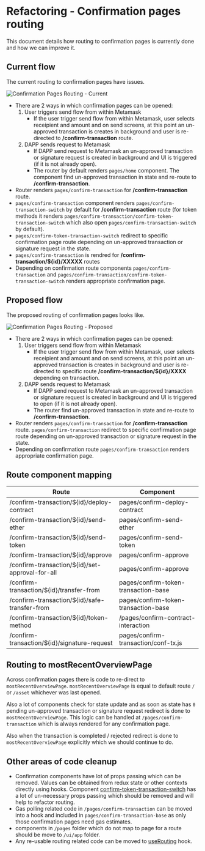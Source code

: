 # Refactoring - Confirmation pages routing

This document details how routing to confirmation pages is currently done and how we can improve it.

## Current flow

The current routing to confirmation pages have issues.

![Confirmation Pages Routing - Current](https://raw.githubusercontent.com/MetaMask/metamask-extension/conf_structure_doc/docs/refactoring/confirmation-pages-routing/current.png)

- There are 2 ways in which confirmation pages can be opened:
  1. User triggers send flow from within Metamask
     - If the user trigger send flow from within Metamask, user selects receipient and amount and on send screens, at this point an un-approved transaction is creates in background and user is re-directed to **/confirm-transaction** route.
  2. DAPP sends request to Metamask
     - If DAPP send request to Metamask an un-approved transaction or signature request is created in background and UI is triggered (if it is not already open).
     - The router by default renders `pages/home` component. The component find un-approved transaction in state and re-route to **/confirm-transaction**.
- Router renders `pages/confirm-transaction` for **/confirm-transaction** route.
- `pages/confirm-transaction` component renders `pages/confirm-transaction-switch` by default for **/confirm-transaction** route (for token methods it renders `pages/confirm-transaction/confirm-token-transaction-switch` which also open `pages/confirm-transaction-switch` by default).
- `pages/confirm-token-transaction-switch` redirect to specific confirmation page route depending on un-approved transaction or signature request in the state.
- `pages/confirm-transaction` is rendred for **/confirm-transaction/${id}/XXXXX** routes
- Depending on confirmation route components `pages/confirm-transaction` and `pages/confirm-transaction/confirm-token-transaction-switch` renders appropriate confirmation page.

## Proposed flow

The proposed routing of confirmation pages looks like.

![Confirmation Pages Routing - Proposed](https://raw.githubusercontent.com/MetaMask/metamask-extension/conf_structure_doc/docs/refactoring/confirmation-pages-routing/proposed.png)

- There are 2 ways in which confirmation pages can be opened:
  1. User triggers send flow from within Metamask
     - If the user trigger send flow from within Metamask, user selects receipient and amount and on send screens, at this point an un-approved transaction is creates in background and user is re-directed to specific route **/confirm-transaction/${id}/XXXX** depending on transaction.
  2. DAPP sends request to Metamask
     - If DAPP send request to Metamask an un-approved transaction or signature request is created in background and UI is triggered to open (if it is not already open).
     - The router find un-approved transaction in state and re-route to **/confirm-transaction**.
- Router renders `pages/confirm-transaction` for **/confirm-transaction** route. `pages/confirm-transaction` redirect to specific confirmation page route depending on un-approved transaction or signature request in the state.
- Depending on confirmation route `pages/confirm-transaction` renders appropriate confirmation page.

## Route component mapping

| Route                                           | Component                            |
| ----------------------------------------------- | ------------------------------------ |
| /confirm-transaction/${id}/deploy-contract      | pages/confirm-deploy-contract        |
| /confirm-transaction/${id}/send-ether           | pages/confirm-send-ether             |
| /confirm-transaction/${id}/send-token           | pages/confirm-send-token             |
| /confirm-transaction/${id}/approve              | pages/confirm-approve                |
| /confirm-transaction/${id}/set-approval-for-all | pages/confirm-approve                |
| /confirm-transaction/${id}/transfer-from        | pages/confirm-token-transaction-base |
| /confirm-transaction/${id}/safe-transfer-from   | pages/confirm-token-transaction-base |
| /confirm-transaction/${id}/token-method         | /pages/confirm-contract-interaction  |
| /confirm-transaction/${id}/signature-request    | pages/confirm-transaction/conf-tx.js |

## Routing to mostRecentOverviewPage

Across confirmation pages there is code to re-direct to `mostRecentOverviewPage`. `mostRecentOverviewPage` is equal to default route `/` or `/asset` whichever was last opened.

Also a lot of components check for state update and as soon as state has `0` pending un-approved transaction or signature request redirect is done to `mostRecentOverviewPage`. This logic can be handled at `/pages/confirm-transaction` which is always rendered for any confirmation page.

Also when the transaction is completed / rejected redirect is done to `mostRecentOverviewPage` explicitly which we should continue to do.

## Other areas of code cleanup

- Confirmation components have lot of props passing which can be removed. Values can be obtained from redux state or other contexts directly using hooks. Component [confirm-token-transaction-switch](https://github.com/MetaMask/metamask-extension/blob/develop/ui/pages/confirm-transaction/confirm-token-transaction-switch.js) has a lot of un-necessary props passing which should be removed and will help to refactor routing.
- Gas polling related code in `/pages/confirm-transaction` can be moved into a hook and included in `pages/confirm-transaction-base` as only those confirmation pages need gas estimates.
- components in `/pages` folder which do not map to page for a route should be move to `/ui/app` folder.
- Any re-usable routing related code can be moved to [useRouting](https://github.com/MetaMask/metamask-extension/blob/develop/ui/hooks/useRouting.js) hook.

